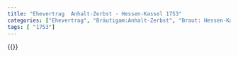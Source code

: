 ```yaml
---
title: "Ehevertrag  Anhalt-Zerbst - Hessen-Kassel 1753"
categories: ["Ehevertrag", "Bräutigam:Anhalt-Zerbst", "Braut: Hessen-Kassel", "Eheschließung vollzogen?:Ja", "verschiedenkonfessionelle Ehe?:Nein", "Dynastie Bräutigam:Askanier (Anhalt)", "Akteur Bräutigam:Askanier (Anhalt)", "Akteur Braut:Hessen (Kassel)", "Textbezug?:nein", "Ständisch?:nein", "Ratifikation?:nein", "Sonstiges?:nein", "Bräutigam:Anhalt-Zerbst", "Braut: Hessen-Kassel"]
tags: [ "1753"]
---
```

<!--more-->
{{<v144>}}